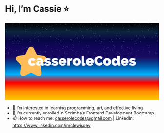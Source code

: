 <h1>Hi, I’m Cassie ⭐</h1>

![](https://github.com/casserole27/casserole27/blob/main/casseroleCodes-github.png)

- 👀 I’m interested in learning programming, art, and effective living.
- 🌱 I’m currently enrolled in Scrimba's Frontend Development Bootcamp.
- 📫 How to reach me: casserolecodes@gmail.com | LinkedIn: https://www.linkedin.com/in/clewisdev

<!---
casserole27/casserole27 is a ✨ special ✨ repository because its `README.md` (this file) appears on your GitHub profile.
You can click the Preview link to take a look at your changes.
--->
